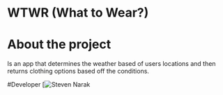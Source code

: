 # WTWR (What to Wear?)
# About the project
Is an app that determines the weather based of users locations and then returns clothing options based off the conditions.



#Developer
[![Steven Narak](https://github.com/steviesmooth)
